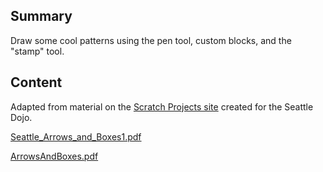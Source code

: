 ## Summary

 Draw some cool patterns using the pen tool, custom blocks,
and the "stamp" tool. 

## Content

Adapted from material on the [Scratch Projects
site](http://makomatic.com/dojo/exercises.html) created for the Seattle
Dojo.

[Seattle_Arrows_and_Boxes1.pdf](../files/Seattle_Arrows_and_Boxes1.pdf)

[ArrowsAndBoxes.pdf](../files/ArrowsAndBoxes.pdf)
